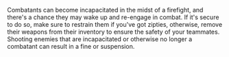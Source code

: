 Combatants can become incapacitated in the midst of a firefight, and there's a chance they may wake up and re-engage in combat. If it's secure to do so, make sure to restrain them if you've got zipties, otherwise, remove their weapons from their inventory to ensure the safety of your teammates. Shooting enemies that are incapacitated or otherwise no longer a combatant can result in a fine or suspension.
